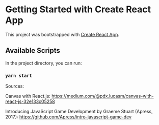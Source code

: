 # Getting Started with Create React App
This project was bootstrapped with [Create React App](https://github.com/facebook/create-react-app).

## Available Scripts
In the project directory, you can run:
### `yarn start`

Sources:

Canvas with React.js:
https://medium.com/@pdx.lucasm/canvas-with-react-js-32e133c05258

Introducing JavaScript Game Development by Graeme Stuart (Apress, 2017):
https://github.com/Apress/intro-javascript-game-dev
